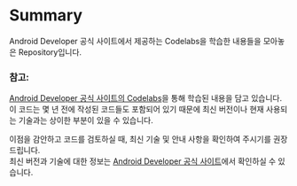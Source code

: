 # Summary
Android Developer 공식 사이트에서 제공하는 Codelabs을 학습한 내용들을 모아놓은 Repository입니다.

### **참고:**  
[Android Developer 공식 사이트의 Codelabs](https://developer.android.com/get-started/codelabs)을 통해 학습된 내용을 담고 있습니다.  
이 코드는 몇 년 전에 작성된 코드들도 포함되어 있기 때문에 최신 버전이나 현재 사용되는 기술과는 상이한 부분이 있을 수 있습니다.

이점을 감안하고 코드를 검토하실 때, 최신 기술 및 안내 사항을 확인하여 주시기를 권장드립니다.  
최신 버전과 기술에 대한 정보는 [Android Developer 공식 사이트](https://developer.android.com)에서 확인하실 수 있습니다.
